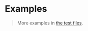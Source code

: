 # Examples

> More examples in [the test files](https://github.com/comparison-searching/specification/tree/main/test/src).
